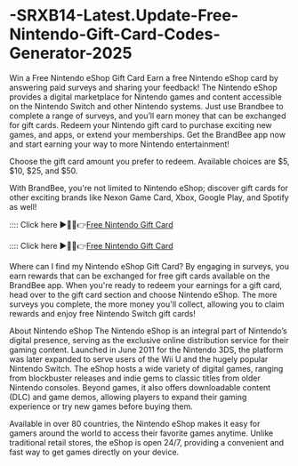 # -SRXB14-Latest.Update-Free-Nintendo-Gift-Card-Codes-Generator-2025
Win a Free Nintendo eShop Gift Card
Earn a free Nintendo eShop card by answering paid surveys and sharing your feedback! The Nintendo eShop provides a digital marketplace for Nintendo games and content accessible on the Nintendo Switch and other Nintendo systems. Just use Brandbee to complete a range of surveys, and you’ll earn money that can be exchanged for gift cards. Redeem your Nintendo gift card to purchase exciting new games, and apps, or extend your memberships. Get the BrandBee app now and start earning your way to more Nintendo entertainment!


Choose the gift card amount you prefer to redeem. Available choices are $5, $10, $25, and $50.


With BrandBee, you're not limited to Nintendo eShop; discover gift cards for other exciting brands like Nexon Game Card, Xbox, Google Play, and Spotify as well!

:::: Click here ►🔴✅👉[Free Nintendo Gift Card](https://offersfrog.com/nintendo-2/)

:::: Click here ►🔴✅👉[Free Nintendo Gift Card](https://offersfrog.com/all-gift-card)



Where can I find my Nintendo eShop Gift Card?
By engaging in surveys, you earn rewards that can be exchanged for free gift cards available on the BrandBee app. When you're ready to redeem your earnings for a gift card, head over to the gift card section and choose Nintendo eShop. The more surveys you complete, the more money you'll collect, allowing you to claim rewards and enjoy free Nintendo Switch gift cards!


About Nintendo eShop
The Nintendo eShop is an integral part of Nintendo’s digital presence, serving as the exclusive online distribution service for their gaming content. Launched in June 2011 for the Nintendo 3DS, the platform was later expanded to serve users of the Wii U and the hugely popular Nintendo Switch. The eShop hosts a wide variety of digital games, ranging from blockbuster releases and indie gems to classic titles from older Nintendo consoles. Beyond games, it also offers downloadable content (DLC) and game demos, allowing players to expand their gaming experience or try new games before buying them.

Available in over 80 countries, the Nintendo eShop makes it easy for gamers around the world to access their favorite games anytime. Unlike traditional retail stores, the eShop is open 24/7, providing a convenient and fast way to get games directly on your device.

